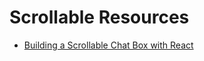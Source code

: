 # Scrollable Resources

- [Building a Scrollable Chat Box with React](https://blog.bitsrc.io/building-a-scrollable-chat-box-with-react-b3848a4459fc)

